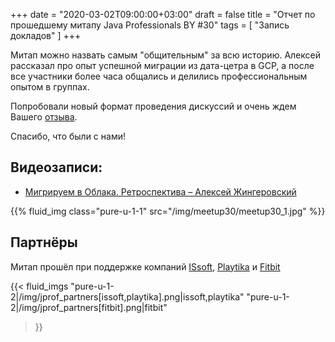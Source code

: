 +++
date = "2020-03-02T09:00:00+03:00"
draft = false
title = "Отчет по прошедшему митапу Java Professionals BY #30"
tags = [
    "Запись докладов"
]
+++

Митап можно назвать самым "общительным" за всю историю. Алексей рассказал про опыт успешной миграции из дата-цетра в GCP,
а после все участники более часа общались и делились профессиональным опытом в группах.

Попробовали новый формат проведения дискуссий и очень ждем Вашего [отзыва](https://forms.gle/frjyHuaMS5vPyNrP6). 

<!--more-->
Спасибо, что были с нами!

## Видеозаписи:

 * [Мигрируем в Облака. Ретроспектива – Алексей Жингеровский](https://youtu.be/f0ZgB32ULA8)

<div class="post_photos">
{{% fluid_img class="pure-u-1-1" src="/img/meetup30/meetup30_1.jpg" %}}
</div>

## Партнёры

Митап прошёл при поддержке компаний [ISsoft](http://www.issoft.by), [Playtika](https://www.playtika.com/) и [Fitbit](https://www.fitbit.com/home)

{{< fluid_imgs
  "pure-u-1-2|/img/jprof_partners[issoft,playtika].png|issoft,playtika"
  "pure-u-1-2|/img/jprof_partners[fitbit].png|fitbit"
>}}
